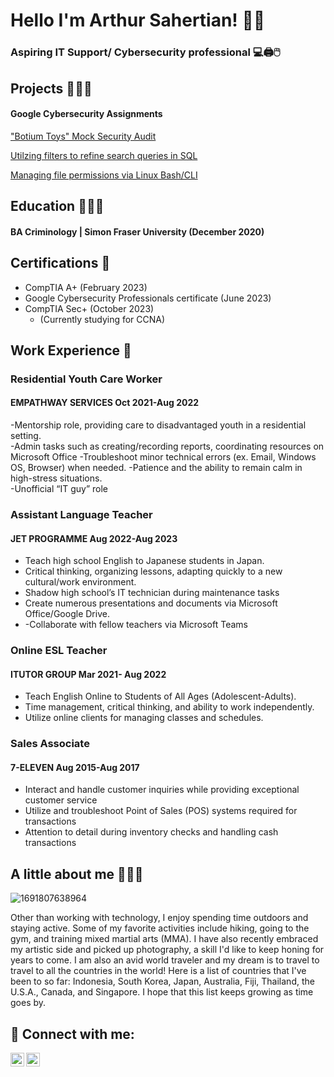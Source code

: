   
<h1> Hello I'm Arthur Sahertian! 👋🏽

### Aspiring IT Support/ Cybersecurity professional 💻🖨️🖱️
 
 ## Projects 👨🏽‍💻
 #### Google Cybersecurity Assignments
  <a href="Portfolio_ Botium Toys' Security Audit Assignment.pdf">"Botium Toys" Mock Security Audit</a>
  
  <a href="Portfolio_ Apply filters to SQL queries.pdf">Utilzing filters to refine search queries in SQL </a>
  
  <a href="Portfolio_ File permissions in Linux.pdf">Managing file permissions via Linux Bash/CLI </a>
##  Education 👨🏼‍🎓
#### BA Criminology | Simon Fraser University (December 2020)

## Certifications 📜
  - CompTIA A+ (February 2023)
  - Google Cybersecurity Professionals certificate (June 2023)
  - CompTIA Sec+ (October 2023)
      - (Currently studying for CCNA)

## Work Experience 💼
### Residential Youth Care Worker
  #### EMPATHWAY SERVICES Oct 2021-Aug 2022 
-Mentorship role, providing care to disadvantaged youth in a residential setting.							
-Admin tasks such as creating/recording reports, coordinating resources on Microsoft Office
-Troubleshoot minor technical errors (ex. Email, Windows OS, Browser) when needed.
-Patience and the ability to remain calm in high-stress situations.								
-Unofficial “IT guy” role
### Assistant Language Teacher
  #### JET PROGRAMME Aug 2022-Aug 2023 			
- Teach high school English to Japanese students in Japan.
-  Critical thinking, organizing lessons, adapting quickly to a new cultural/work environment.
- Shadow high school’s IT technician during maintenance tasks
- Create numerous presentations and documents via Microsoft Office/Google Drive.
- -Collaborate with fellow teachers via Microsoft Teams
### Online ESL Teacher
  #### ITUTOR GROUP Mar 2021- Aug 2022
- Teach English Online to Students of All Ages (Adolescent-Adults).
- Time management, critical thinking, and ability to work independently.
- Utilize online clients for managing classes and schedules.
### Sales Associate
  #### 	7-ELEVEN Aug 2015-Aug 2017
- Interact and handle customer inquiries while providing exceptional customer service
-  Utilize and troubleshoot Point of Sales (POS) systems required for transactions
-  Attention to detail during inventory checks and handling cash transactions

## A little about me 🙋🏽‍♂️

![1691807638964](https://github.com/agentstar01/IT-Portfolio/assets/133976441/1b7a4983-a5dd-49d5-b36a-85898a5e7de0) 

Other than working with technology, I enjoy spending time outdoors and staying active. Some of my favorite activities include hiking, going to the gym, and training mixed martial arts (MMA). I have also recently embraced my artistic side and picked up photography, a skill I'd like to keep honing for years to come. I am also an avid world traveler and my dream is to travel to travel to all the countries in the world! Here is a list of countries that I've been to so far: Indonesia, South Korea, Japan, Australia, Fiji, Thailand, the U.S.A., Canada, and Singapore. I hope that this list keeps growing as time goes by.


<h2> 🤳 Connect with me:</h2>

[<img align="left" alt="JoshMadakor | LinkedIn" width="22px" src="https://cdn.jsdelivr.net/npm/simple-icons@v3/icons/linkedin.svg" />][linkedin]
[<img align="left" alt="JoshMadakor | Instagram" width="22px" src="https://cdn.jsdelivr.net/npm/simple-icons@v3/icons/instagram.svg" />][instagram]

[instagram]: https://www.instagram.com/chef_boy_arty/
[linkedin]: https://www.linkedin.com/in/arthur-sahertian-29301799

